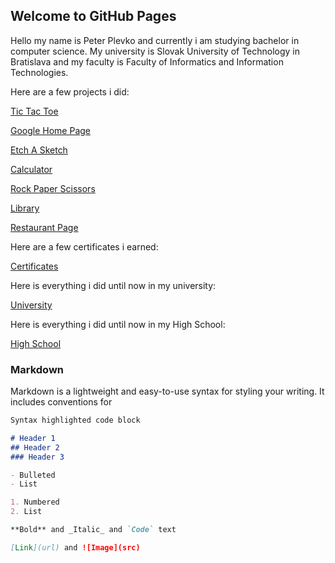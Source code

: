 ## Welcome to GitHub Pages

Hello my name is Peter Plevko and currently i am studying bachelor in computer science. My university is Slovak University of Technology in Bratislava and my faculty is Faculty of Informatics and Information Technologies. 

Here are a few projects i did: 

[Tic Tac Toe](https://peterplevko.github.io/Tic-Tac-Toe/)

[Google Home Page](https://peterplevko.github.io/Google-Home-Page/)

[Etch A Sketch](https://peterplevko.github.io/Etch-a-Sketch/)

[Calculator](https://peterplevko.github.io/Calculator/)

[Rock Paper Scissors](https://peterplevko.github.io/Rock-Paper-Scissors/)

[Library](https://peterplevko.github.io/Library/)

[Restaurant Page](https://peterplevko.github.io/Restaurant-Page/)

Here are a few certificates i earned: 

[Certificates](https://github.com/PeterPlevko/Certificates)

Here is everything i did until now in my university: 

[University](https://github.com/PeterPlevko/STU-FIIT)

Here is everything i did until now in my High School: 

[High School](https://github.com/PeterPlevko/Gymnazium-JMH-Cadca)

### Markdown

Markdown is a lightweight and easy-to-use syntax for styling your writing. It includes conventions for

```markdown
Syntax highlighted code block

# Header 1
## Header 2
### Header 3

- Bulleted
- List

1. Numbered
2. List

**Bold** and _Italic_ and `Code` text

[Link](url) and ![Image](src)
```

